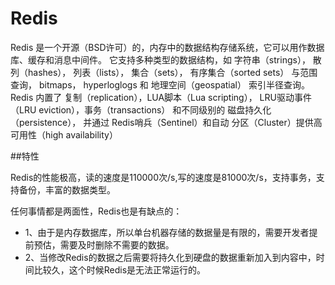 # Redis

Redis 是一个开源（BSD许可）的，内存中的数据结构存储系统，它可以用作数据库、缓存和消息中间件。 它支持多种类型的数据结构，如 字符串（strings）， 散列（hashes）， 列表（lists）， 集合（sets）， 有序集合（sorted sets） 与范围查询， bitmaps， hyperloglogs 和 地理空间（geospatial） 索引半径查询。 Redis 内置了 复制（replication），LUA脚本（Lua scripting）， LRU驱动事件（LRU eviction），事务（transactions） 和不同级别的 磁盘持久化（persistence）， 并通过 Redis哨兵（Sentinel）和自动 分区（Cluster）提供高可用性（high availability）

##特性

Redis的性能极高，读的速度是110000次/s,写的速度是81000次/s，支持事务，支持备份，丰富的数据类型。

任何事情都是两面性，Redis也是有缺点的：

- 1、由于是内存数据库，所以单台机器存储的数据量是有限的，需要开发者提前预估，需要及时删除不需要的数据。
- 2、当修改Redis的数据之后需要将持久化到硬盘的数据重新加入到内容中，时间比较久，这个时候Redis是无法正常运行的。